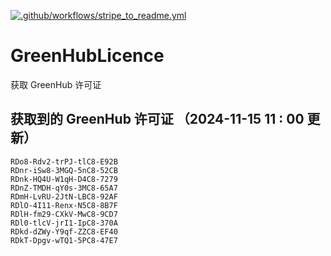 [![.github/workflows/stripe_to_readme.yml](https://github.com/zjx-kimi/GreenHubLicence/actions/workflows/stripe_to_readme.yml/badge.svg)](https://github.com/zjx-kimi/GreenHubLicence/actions/workflows/stripe_to_readme.yml)
# GreenHubLicence
获取 GreenHub 许可证
## 获取到的 GreenHub 许可证 （2024-11-15 11 : 00 更新）
```
RDo8-Rdv2-trPJ-tlC8-E92B
RDnr-iSw8-3MGQ-5nC8-52CB
RDnk-HQ4U-W1qH-D4C8-7279
RDnZ-TMDH-qY0s-3MC8-65A7
RDmH-LvRU-2JtN-LBC8-92AF
RDlO-4I11-Renx-N5C8-8B7F
RDlH-fm29-CXkV-MwC8-9CD7
RDl0-tlcV-jrI1-IpC8-370A
RDkd-dZWy-Y9qf-ZZC8-EF40
RDkT-Dpgv-wTQ1-5PC8-47E7
```
